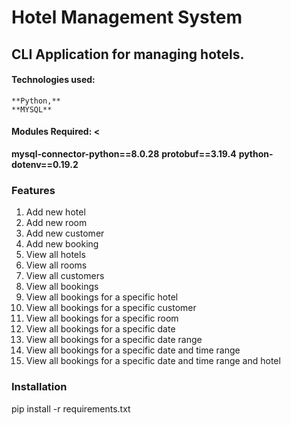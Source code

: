 # Hotel Management System

## CLI Application for managing hotels.

#### Technologies used:
    **Python,**
    **MYSQL**

#### Modules Required: <
**mysql-connector-python==8.0.28** 
**protobuf==3.19.4** 
**python-dotenv==0.19.2**

    
### Features

1. Add new hotel
2. Add new room
3. Add new customer
4. Add new booking
5. View all hotels
6. View all rooms
7. View all customers
8. View all bookings
9. View all bookings for a specific hotel
10. View all bookings for a specific customer
11. View all bookings for a specific room
12. View all bookings for a specific date
13. View all bookings for a specific date range
14. View all bookings for a specific date and time range
15. View all bookings for a specific date and time range and hotel

### Installation
pip install -r requirements.txt